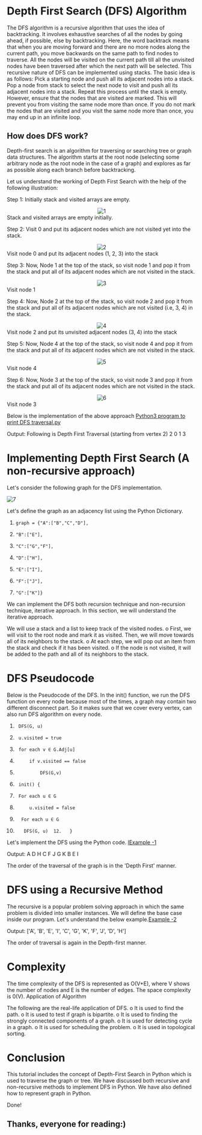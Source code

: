 # Depth First Search (DFS) Algorithm

The DFS algorithm is a recursive algorithm that uses the idea of backtracking. It involves exhaustive searches of all the nodes by going ahead, if possible, else by backtracking.
Here, the word backtrack means that when you are moving forward and there are no more nodes along the current path, you move backwards on the same path to find nodes to traverse. All the nodes will be visited on the current path till all the unvisited nodes have been traversed after which the next path will be selected.
This recursive nature of DFS can be implemented using stacks. The basic idea is as follows:
Pick a starting node and push all its adjacent nodes into a stack.
Pop a node from stack to select the next node to visit and push all its adjacent nodes into a stack.
Repeat this process until the stack is empty. However, ensure that the nodes that are visited are marked. This will prevent you from visiting the same node more than once. If you do not mark the nodes that are visited and you visit the same node more than once, you may end up in an infinite loop.

<h2>How does DFS work?</h2>
Depth-first search is an algorithm for traversing or searching tree or graph data structures. The algorithm starts at the root node (selecting some arbitrary node as the root node in the case of a graph) and explores as far as possible along each branch before backtracking.

Let us understand the working of Depth First Search with the help of the following illustration:

Step 1: Initially stack and visited arrays are empty.
<center><img src="https://s9.gifyu.com/images/SaNaN.png" alt="1" border="0"></center>
Stack and visited arrays are empty initially.

Step 2: Visit 0 and put its adjacent nodes which are not visited yet into the stack.
<center><img src="https://s9.gifyu.com/images/SaNaK.png" alt="2" border="0"></center>
Visit node 0 and put its adjacent nodes (1, 2, 3) into the stack

Step 3: Now, Node 1 at the top of the stack, so visit node 1 and pop it from the stack and put all of its adjacent nodes which are not visited in the stack.
<center><img src="https://s12.gifyu.com/images/SaNap.png" alt="3" border="0"></center>
Visit node 1

Step 4: Now, Node 2 at the top of the stack, so visit node 2 and pop it from the stack and put all of its adjacent nodes which are not visited (i.e, 3, 4) in the stack.
<center><img src="https://s12.gifyu.com/images/SaNax.png" alt="4" border="0"></center>
Visit node 2 and put its unvisited adjacent nodes (3, 4) into the stack

Step 5: Now, Node 4 at the top of the stack, so visit node 4 and pop it from the stack and put all of its adjacent nodes which are not visited in the stack.
<center><img src="https://s12.gifyu.com/images/SaNas.png" alt="5" border="0"></center>
Visit node 4

Step 6: Now, Node 3 at the top of the stack, so visit node 3 and pop it from the stack and put all of its adjacent nodes which are not visited in the stack.
<center><img src="https://s12.gifyu.com/images/SaNaH.png" alt="6" border="0"></center>
Visit node 3

Below is the implementation of the above approach <a href="https://github.com/Jubayerahmed24/DFS-Algorithm/blob/main/Python3%20program%20to%20print%20DFS%20traversal.py">Python3 program to print DFS traversal.py</a>

Output:
Following is Depth First Traversal (starting from vertex 2) 
  2 0 1 3 

# Implementing Depth First Search (A non-recursive approach)

Let's consider the following graph for the DFS implementation.

<img src="https://s12.gifyu.com/images/SaNaL.png" alt="7" border="0">

Let's define the graph as an adjacency list using the Python Dictionary.

1.	   graph = {"A":["B","C","D"],  
2.	   "B":["E"],  
3.	   "C":["G","F"],  
4.	   "D":["H"],  
5.	   "E":["I"],  
6.	   "F":["J"],  
7.	   "G":["K"]}  

We can implement the DFS both recursion technique and non-recursion technique, iterative approach.
In this section, we will understand the iterative approach.

We will use a stack and a list to keep track of the visited nodes.
o	First, we will visit to the root node and mark it as visited. Then, we will move towards all of its neighbors to the stack.
o	At each step, we will pop out an item from the stack and check if it has been visited.
o	If the node is not visited, it will be added to the path and all of its neighbors to the stack.

# DFS Pseudocode
Below is the Pseudocode of the DFS. In the init() function, we run the DFS function on every node because most of the times, a graph may contain two different disconnect part. So it makes sure that we cover every vertex, can also run DFS algorithm on every node.

1.	    DFS(G, u)  
2.	    u.visited = true  
3.	    for each v ∈ G.Adj[u]  
4.	        if v.visited == false  
5.	            DFS(G,v)        
6.	    init() {  
7.	    For each u ∈ G  
8.	        u.visited = false  
9.	     For each u ∈ G  
10.	       DFS(G, u)  12.	}  

Let's implement the DFS using the Python code. <a href="https://github.com/Jubayerahmed24/DFS-Algorithm/blob/main/Example%201.py">lExample -1</a>

Output:
A D H C F J G K B E I

The order of the traversal of the graph is in the 'Depth First' manner.

# DFS using a Recursive Method

The recursive is a popular problem solving approach in which the same problem is divided into smaller instances. We will define the base case inside our program. Let's understand the below example.<a href="https://github.com/Jubayerahmed24/DFS-Algorithm/blob/main/Example%202.py">Example -2</a>

Output:
['A', 'B', 'E', 'I', 'C', 'G', 'K', 'F', 'J', 'D', 'H']

The order of traversal is again in the Depth-first manner.

# Complexity

The time complexity of the DFS is represented as O(V+E), where V shows the number of nodes and E is the number of edges. The space complexity is 0(V).
Application of Algorithm

The following are the real-life application of DFS.
o	It is used to find the path.
o	It is used to test if graph is bipartite.
o	It is used to finding the strongly connected components of a graph.
o	It is used for detecting cycle in a graph.
o	It is used for scheduling the problem.
o	It is used in topological sorting.

# Conclusion

This tutorial includes the concept of Depth-First Search in Python which is used to traverse the graph or tree. We have discussed both recursive and non-recursive methods to implement DFS in Python. We have also defined how to represent graph in Python.




Done!

<h2>Thanks, everyone for reading:)

